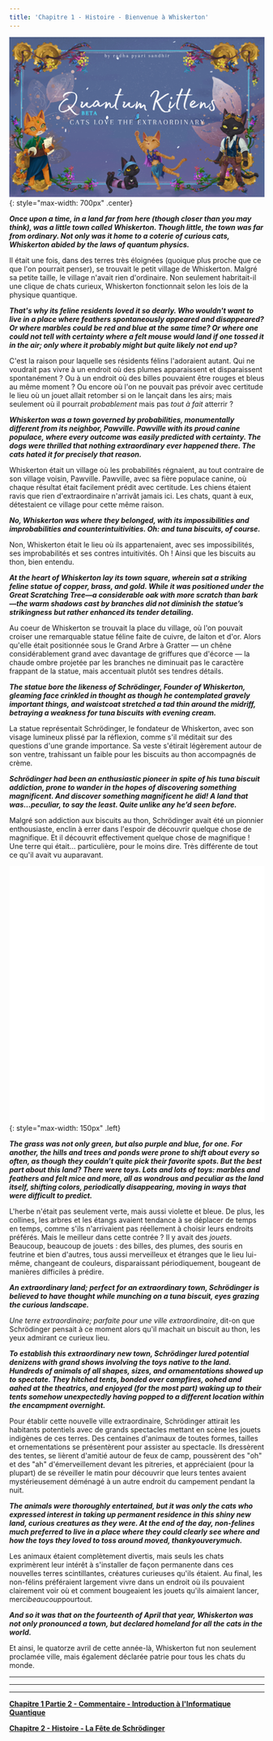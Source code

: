 ```yaml
---
title: 'Chapitre 1 - Histoire - Bienvenue à Whiskerton'
---
```


![](/assets/imgs/cover_beta.png){: style="max-width: 700px" .center}

___Once upon a time, in a land far from here (though closer than you may think), was a little town called Whiskerton. Though little, the town was far from ordinary. Not only was it home to a coterie of curious cats, Whiskerton abided by the laws of quantum physics.___

Il était une fois, dans des terres très éloignées (quoique plus proche que ce que l'on pourrait penser), se trouvait le petit village de Whiskerton. Malgré sa petite taille, le village n'avait rien d'ordinaire. Non seulement habritait-il une clique de chats curieux, Whiskerton fonctionnait selon les lois de la physique quantique.

___That's why its feline residents loved it so dearly. Who wouldn't want to live in a place where feathers spontaneously appeared and disappeared? Or where marbles could be red and blue at the same time? Or where one could not tell with certainty where a felt mouse would land if one tossed it in the air; only where it *probably* might but *quite likely not* end up?___

C'est la raison pour laquelle ses résidents félins l'adoraient autant. Qui ne voudrait pas vivre à un endroit où des plumes apparaissent et disparaissent spontanément ? Ou à un endroit où des billes pouvaient être rouges et bleus au même moment ? Ou encore où l'on ne pouvait pas prévoir avec certitude le lieu où un jouet allait retomber si on le lançait dans les airs; mais seulement où il pourrait *probablement* mais pas *tout à fait* atterrir ?

___Whiskerton was a town governed by probabilities, monumentally different from its neighbor, Pawville. Pawville with its proud canine populace, where every outcome was easily predicted with certainty. The dogs were thrilled that nothing extraordinary ever happened there. The cats hated it for precisely that reason.___

Whiskerton était un village où les probabilités régnaient, au tout contraire de son village voisin, Pawville. Pawville, avec sa fière populace canine, où chaque résultat était facilement prédit avec certitude. Les chiens étaient ravis que rien d'extraordinaire n'arrivât jamais ici. Les chats, quant à eux, détestaient ce village pour cette même raison.

___No, Whiskerton was where they belonged, with its impossibilities and improbabilities and counterintuitivities. Oh: and tuna biscuits, of course.___

Non, Whiskerton était le lieu où ils appartenaient, avec ses impossibilités, ses improbabilités et ses contres intuitivités. Oh ! Ainsi que les biscuits au thon, bien entendu.

___At the heart of Whiskerton lay its town square, wherein sat a striking feline statue of copper, brass, and gold. While it was positioned under the Great Scratching Tree—a considerable oak with more scratch than bark—the warm shadows cast by branches did not diminish the statue’s strikingness but rather enhanced its tender detailing.___

Au coeur de Whiskerton se trouvait la place du village, où l'on pouvait croiser une remarquable statue féline faite de cuivre, de laiton et d'or. Alors qu'elle était positionnée sous le Grand Arbre à Gratter — un chêne considérablement grand avec davantage de griffures que d'écorce — la chaude ombre projetée par les branches ne diminuait pas le caractère frappant de la statue, mais accentuait plutôt ses tendres détails.

___The statue bore the likeness of Schrödinger, Founder of Whiskerton, gleaming face crinkled in thought as though he contemplated gravely important things, and waistcoat stretched a tad thin around the midriff, betraying a weakness for tuna biscuits with evening cream.___

La statue représentait Schrödinger, le fondateur de Whiskerton, avec son visage lumineux plissé par la réflexion, comme s'il méditait sur des questions d'une grande importance. Sa veste s'étirait légèrement autour de son ventre, trahissant un faible pour les biscuits au thon accompagnés de crème.

___Schrödinger had been an enthusiastic pioneer in spite of his tuna biscuit addiction, prone to wander in the hopes of discovering something magnificent. And discover something magnificent he did! A land that was…peculiar, to say the least. Quite unlike any he’d seen before.___

Malgré son addiction aux biscuits au thon, Schrödinger avait été un pionnier enthousiaste, enclin à errer dans l'espoir de découvrir quelque chose de magnifique. Et il découvrit effectivement quelque chose de magnifique ! Une terre qui était... particulière, pour le moins dire. Très différente de tout ce qu'il avait vu auparavant.

![](/assets/imgs/Feather_Animation.gif){: style="max-width: 150px" .left} 

___The grass was not only green, but also purple and blue, for one. For another, the hills and trees and ponds were prone to shift about every so often, as though they couldn’t quite pick their favorite spots. But the best part about this land? There were *toys*. Lots and lots of toys: marbles and feathers and felt mice and more, all as wondrous and peculiar as the land itself, shifting colors, periodically disappearing, moving in ways that were difficult to predict.___

L'herbe n'était pas seulement verte, mais aussi violette et bleue. De plus, les collines, les arbres et les étangs avaient tendance à se déplacer de temps en temps, comme s'ils n'arrivaient pas réellement à choisir leurs endroits préférés. Mais le meilleur dans cette contrée ? Il y avait des *jouets*. Beaucoup, beaucoup de jouets : des billes, des plumes, des souris en feutrine et bien d'autres, tous aussi merveilleux et étranges que le lieu lui-même, changeant de couleurs, disparaissant périodiquement, bougeant de manières difficiles à prédire.

___*An extraordinary land; perfect for an extraordinary town*, Schrödinger is believed to have thought while munching on a tuna biscuit, eyes grazing the curious landscape.___

*Une terre extraordinaire; parfaite pour une ville extraordinaire*, dit-on que Schrödinger pensait à ce moment alors qu'il machait un biscuit au thon, les yeux admirant ce curieux lieu.

___To establish this extraordinary new town, Schrödinger lured potential denizens with grand shows involving the toys native to the land. Hundreds of animals of all shapes, sizes, and ornamentations showed up to spectate. They hitched tents, bonded over campfires, oohed and aahed at the theatrics, and enjoyed (for the most part) waking up to their tents somehow unexpectedly having popped to a different location within the encampment overnight.___

Pour établir cette nouvelle ville extraordinaire, Schrödinger attirait les habitants potentiels avec de grands spectacles mettant en scène les jouets indigènes de ces terres. Des centaines d'animaux de toutes formes, tailles et ornementations se présentèrent pour assister au spectacle. Ils dressèrent des tentes, se lièrent d'amitié autour de feux de camp, poussèrent des "oh" et des "ah" d'émerveillement devant les pitreries, et appréciaient (pour la plupart) de se réveiller le matin pour découvrir que leurs tentes avaient mystérieusement déménagé à un autre endroit du campement pendant la nuit.

___The animals were thoroughly entertained, but it was only the cats who expressed interest in taking up permanent residence in this shiny new land, curious creatures as they were. At the end of the day, non-felines much preferred to live in a place where they could clearly see where and how the toys they loved to toss around moved, thankyou*very*much.___

Les animaux étaient complètement divertis, mais seuls les chats exprimèrent leur intérêt à s'installer de façon permanente dans ces nouvelles terres scintillantes, créatures curieuses qu'ils étaient. Au final, les non-félins préféraient largement vivre dans un endroit où ils pouvaient clairement voir où et comment bougeaient les jouets qu'ils aimaient lancer, merci*beaucoup*pourtout.

___And so it was that on the fourteenth of April that year, Whiskerton was not only pronounced a town, but declared homeland for all the cats in the world.___

Et ainsi, le quatorze avril de cette année-là, Whiskerton fut non seulement proclamée ville, mais également déclarée patrie pour tous les chats du monde.

_____________________________


_____________________________


_____________________________


**[Chapitre 1 Partie 2 - Commentaire - Introduction à l'Informatique Quantique](https://quantum-kittens-fr.github.io/posts/CHAPTER-1-Part-2-Introduction-to-Quantum-Computing/)**


**[Chapitre 2 - Histoire - La Fête de Schrödinger](https://quantum-kittens-fr.github.io/posts/CHAPTER-2-Story-Schr%C3%B6dinger-Day/)**